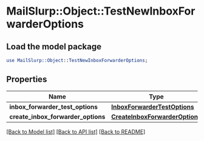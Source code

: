 # MailSlurp::Object::TestNewInboxForwarderOptions

## Load the model package
```perl
use MailSlurp::Object::TestNewInboxForwarderOptions;
```

## Properties
Name | Type | Description | Notes
------------ | ------------- | ------------- | -------------
**inbox_forwarder_test_options** | [**InboxForwarderTestOptions**](InboxForwarderTestOptions) |  | 
**create_inbox_forwarder_options** | [**CreateInboxForwarderOptions**](CreateInboxForwarderOptions) |  | 

[[Back to Model list]](../README#documentation-for-models) [[Back to API list]](../README#documentation-for-api-endpoints) [[Back to README]](../README)


